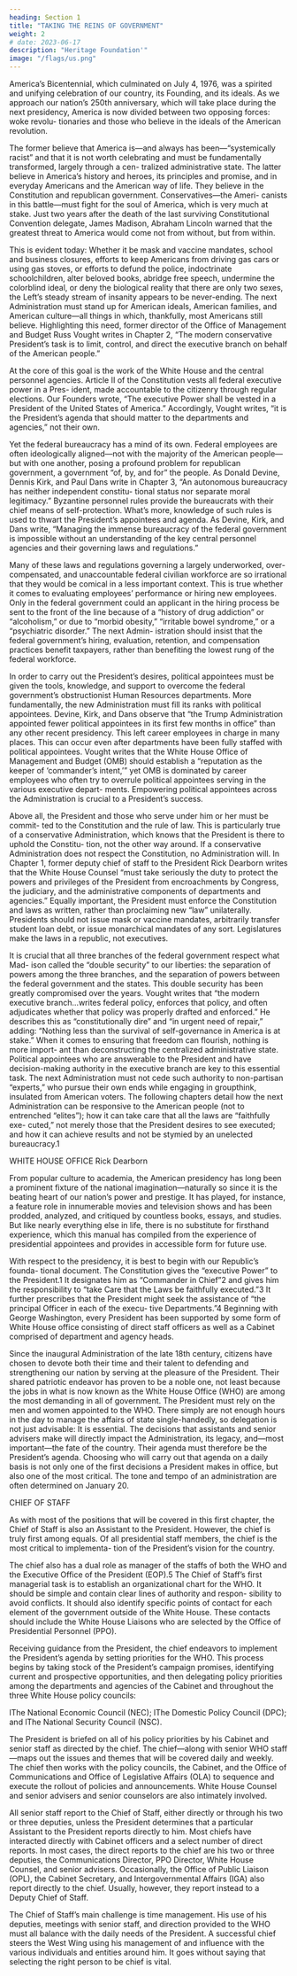 ```yaml
---
heading: Section 1
title: "TAKING THE REINS OF GOVERNMENT"
weight: 2
# date: 2023-06-17
description: "Heritage Foundation'"
image: "/flags/us.png"
---
```



America’s Bicentennial, which culminated on July 4, 1976, was a spirited and unifying celebration of our country, its Founding, and its ideals. As we approach our nation’s 250th anniversary, which will take place during the
next presidency, America is now divided between two opposing forces: woke revolu-
tionaries and those who believe in the ideals of the American revolution. 

The former believe that America is—and always has been—“systemically racist” and that it is not worth celebrating and must be fundamentally transformed, largely through a cen- tralized administrative state. The latter believe in America’s history and heroes, its principles and promise, and in everyday Americans and the American way of life. They believe in the Constitution and republican government. Conservatives—the Ameri- canists in this battle—must fight for the soul of America, which is very much at stake. Just two years after the death of the last surviving Constitutional Convention delegate, James Madison, Abraham Lincoln warned that the greatest threat to America would come not from without, but from within.

This is evident today: Whether it be mask and vaccine mandates, school and business closures, efforts to keep Americans from driving gas cars or using gas stoves, or efforts to defund the police, indoctrinate schoolchildren, alter beloved books, abridge free speech, undermine the colorblind ideal, or deny the biological reality that there are only two sexes, the Left’s steady stream of insanity appears to be never-ending. The next Administration must stand up for American ideals, American families, and American culture—all things in which, thankfully, most Americans still believe. Highlighting this need, former director of the Office of Management and Budget Russ Vought writes in Chapter 2, “The modern conservative President’s task is to limit, control, and direct the executive branch on behalf of the American people.”

At the core of this goal is the work of the White House and the central personnel
agencies. Article II of the Constitution vests all federal executive power in a Pres-
ident, made accountable to the citizenry through regular elections. Our Founders
wrote, “The executive Power shall be vested in a President of the United States
of America.” Accordingly, Vought writes, “it is the President’s agenda that should
matter to the departments and agencies,” not their own.

Yet the federal bureaucracy has a mind of its own. Federal employees are often
ideologically aligned—not with the majority of the American people—but with one
another, posing a profound problem for republican government, a government
“of, by, and for” the people. As Donald Devine, Dennis Kirk, and Paul Dans write
in Chapter 3, “An autonomous bureaucracy has neither independent constitu-
tional status nor separate moral legitimacy.” Byzantine personnel rules provide the
bureaucrats with their chief means of self-protection. What’s more, knowledge of
such rules is used to thwart the President’s appointees and agenda. As Devine, Kirk,
and Dans write, “Managing the immense bureaucracy of the federal government
is impossible without an understanding of the key central personnel agencies and
their governing laws and regulations.”

Many of these laws and regulations governing a largely underworked, over-
compensated, and unaccountable federal civilian workforce are so irrational that
they would be comical in a less important context. This is true whether it comes to
evaluating employees’ performance or hiring new employees. Only in the federal
government could an applicant in the hiring process be sent to the front of the
line because of a “history of drug addiction” or “alcoholism,” or due to “morbid
obesity,” “irritable bowel syndrome,” or a “psychiatric disorder.” The next Admin-
istration should insist that the federal government’s hiring, evaluation, retention,
and compensation practices benefit taxpayers, rather than benefiting the lowest
rung of the federal workforce.

In order to carry out the President’s desires, political appointees must be
given the tools, knowledge, and support to overcome the federal government’s
obstructionist Human Resources departments. More fundamentally, the new
Administration must fill its ranks with political appointees. Devine, Kirk, and Dans
observe that “the Trump Administration appointed fewer political appointees in
its first few months in office” than any other recent presidency. This left career
employees in charge in many places. This can occur even after departments have
been fully staffed with political appointees. Vought writes that the White House
Office of Management and Budget (OMB) should establish a “reputation as the
keeper of ‘commander’s intent,’” yet OMB is dominated by career employees who
often try to overrule political appointees serving in the various executive depart-
ments. Empowering political appointees across the Administration is crucial to
a President’s success.


Above all, the President and those who serve under him or her must be commit-
ted to the Constitution and the rule of law. This is particularly true of a conservative
Administration, which knows that the President is there to uphold the Constitu-
tion, not the other way around. If a conservative Administration does not respect
the Constitution, no Administration will. In Chapter 1, former deputy chief of
staff to the President Rick Dearborn writes that the White House Counsel “must
take seriously the duty to protect the powers and privileges of the President from
encroachments by Congress, the judiciary, and the administrative components of
departments and agencies.” Equally important, the President must enforce the
Constitution and laws as written, rather than proclaiming new “law” unilaterally.
Presidents should not issue mask or vaccine mandates, arbitrarily transfer student
loan debt, or issue monarchical mandates of any sort. Legislatures make the laws
in a republic, not executives.

It is crucial that all three branches of the federal government respect what Mad- ison called the “double security” to our liberties: the separation of powers among the three branches, and the separation of powers between the federal government and the states. This double security has been greatly compromised over the years. Vought writes that “the modern executive branch...writes federal policy, enforces that policy, and often adjudicates whether that policy was properly drafted and enforced.” He describes this as “constitutionally dire” and “in urgent need of repair,” adding: “Nothing less than the survival of self-governance in America is at stake.” When it comes to ensuring that freedom can flourish, nothing is more import- ant than deconstructing the centralized administrative state. Political appointees who are answerable to the President and have decision-making authority in the executive branch are key to this essential task. The next Administration must not cede such authority to non-partisan “experts,” who pursue their own ends while engaging in groupthink, insulated from American voters. The following chapters detail how the next Administration can be responsive to the American people (not to entrenched “elites”); how it can take care that all the laws are “faithfully exe- cuted,” not merely those that the President desires to see executed; and how it can achieve results and not be stymied by an unelected bureaucracy.﻿1

WHITE HOUSE OFFICE
Rick Dearborn

From popular culture to academia, the American presidency has long been a
prominent fixture of the national imagination—naturally so since it is the
beating heart of our nation’s power and prestige. It has played, for instance,
a feature role in innumerable movies and television shows and has been prodded,
analyzed, and critiqued by countless books, essays, and studies. But like nearly
everything else in life, there is no substitute for firsthand experience, which this
manual has compiled from the experience of presidential appointees and provides
in accessible form for future use.


With respect to the presidency, it is best to begin with our Republic’s founda-
tional document. The Constitution gives the “executive Power” to the President.1
It designates him as “Commander in Chief”2 and gives him the responsibility to
“take Care that the Laws be faithfully executed.”3 It further prescribes that the
President might seek the assistance of “the principal Officer in each of the execu-
tive Departments.”4 Beginning with George Washington, every President has been
supported by some form of White House office consisting of direct staff officers as
well as a Cabinet comprised of department and agency heads.

Since the inaugural Administration of the late 18th century, citizens have chosen
to devote both their time and their talent to defending and strengthening our nation
by serving at the pleasure of the President. Their shared patriotic endeavor has
proven to be a noble one, not least because the jobs in what is now known as the
White House Office (WHO) are among the most demanding in all of government.
The President must rely on the men and women appointed to the WHO. There
simply are not enough hours in the day to manage the affairs of state single-handedly,
so delegation is not just advisable: It is essential. The decisions that assistants and
senior advisers make will directly impact the Administration, its legacy, and—most
important—the fate of the country. Their agenda must therefore be the President’s
agenda. Choosing who will carry out that agenda on a daily basis is not only one of
the first decisions a President makes in office, but also one of the most critical. The
tone and tempo of an administration are often determined on January 20.

CHIEF OF STAFF

As with most of the positions that will be covered in this first chapter, the Chief of Staff is also an Assistant to the President. However, the chief is truly first among equals. Of all presidential staff members, the chief is the most critical to implementa- tion of the President’s vision for the country.

The chief also has a dual role as manager of the staffs of both the WHO and the Executive Office of the President (EOP).5 The Chief of Staff’s first managerial task is to establish an organizational chart for the WHO. It should be simple and contain clear lines of authority and respon- sibility to avoid conflicts. It should also identify specific points of contact for each element of the government outside of the White House. These contacts should include the White House Liaisons who are selected by the Office of Presidential Personnel (PPO).


Receiving guidance from the President, the chief endeavors to implement the
President’s agenda by setting priorities for the WHO. This process begins by taking
stock of the President’s campaign promises, identifying current and prospective
opportunities, and then delegating policy priorities among the departments and
agencies of the Cabinet and throughout the three White House policy councils:

lThe National Economic Council (NEC);
lThe Domestic Policy Council (DPC); and
lThe National Security Council (NSC).

The President is briefed on all of his policy priorities by his Cabinet and senior
staff as directed by the chief. The chief—along with senior WHO staff—maps out
the issues and themes that will be covered daily and weekly. The chief then works
with the policy councils, the Cabinet, and the Office of Communications and Office
of Legislative Affairs (OLA) to sequence and execute the rollout of policies and
announcements. White House Counsel and senior advisers and senior counselors
are also intimately involved.

All senior staff report to the Chief of Staff, either directly or through his two
or three deputies, unless the President determines that a particular Assistant to
the President reports directly to him. Most chiefs have interacted directly with Cabinet officers and a select number of direct reports. In most cases, the direct
reports to the chief are his two or three deputies, the Communications Director,
PPO Director, White House Counsel, and senior advisers. Occasionally, the Office
of Public Liaison (OPL), the Cabinet Secretary, and Intergovernmental Affairs
(IGA) also report directly to the chief. Usually, however, they report instead to a
Deputy Chief of Staff.

The Chief of Staff’s main challenge is time management. His use of his deputies,
meetings with senior staff, and direction provided to the WHO must all balance
with the daily needs of the President. A successful chief steers the West Wing using
his management of and influence with the various individuals and entities around
him. It goes without saying that selecting the right person to be chief is vital.

